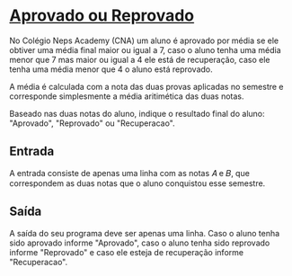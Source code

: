 # [Aprovado ou Reprovado](https://neps.academy/br/exercise/86)

No Colégio Neps Academy (CNA) um aluno é aprovado por média se ele obtiver uma média final maior ou igual a 7, caso o aluno tenha uma média menor que 7 mas maior ou igual a 4 ele está de recuperação, caso ele tenha uma média menor que 4 o aluno está reprovado.

A média é calculada com a nota das duas provas aplicadas no semestre e corresponde simplesmente a média aritimética das duas notas.

Baseado nas duas notas do aluno, indique o resultado final do aluno: "Aprovado", "Reprovado" ou "Recuperacao".

## Entrada
A entrada consiste de apenas uma linha com as notas 𝐴 e 𝐵, que correspondem as duas notas que o aluno conquistou esse semestre.

## Saída
A saída do seu programa deve ser apenas uma linha. Caso o aluno tenha sido aprovado informe "Aprovado", caso o aluno tenha sido reprovado informe "Reprovado" e caso ele esteja de recuperação informe "Recuperacao".